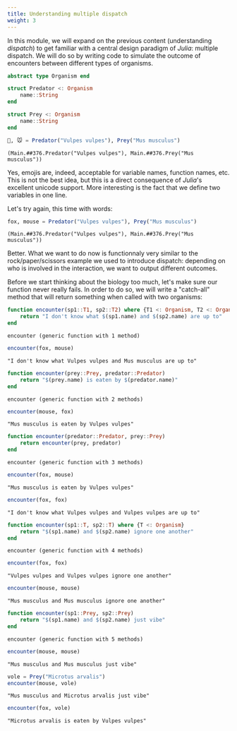 ```yaml
---
title: Understanding multiple dispatch
weight: 3
---
```


In this module, we will expand on the previous content (understanding
*dispatch*) to get familiar with a central design paradigm of *Julia*:
multiple dispatch. We will do so by writing code to simulate the outcome of
encounters between different types of organisms.

````julia
abstract type Organism end
````

````julia
struct Predator <: Organism
    name::String
end
````

````julia
struct Prey <: Organism
    name::String
end
````

````julia
🦊, 🐭 = Predator("Vulpes vulpes"), Prey("Mus musculus")
````

````
(Main.##376.Predator("Vulpes vulpes"), Main.##376.Prey("Mus musculus"))
````

Yes, emojis are, indeed, acceptable for variable names, function names, etc.
This is not the best idea, but this is a direct consequence of *Julia*'s
excellent unicode support. More interesting is the fact that we define two
variables in one line.

Let's try again, this time with words:

````julia
fox, mouse = Predator("Vulpes vulpes"), Prey("Mus musculus")
````

````
(Main.##376.Predator("Vulpes vulpes"), Main.##376.Prey("Mus musculus"))
````

Better. What we want to do now is functionnaly very similar to the
rock/paper/scissors example we used to introduce dispatch: depending on who is
involved in the interaction, we want to output different outcomes.

Before we start thinking about the biology too much, let's make sure our
function never really fails. In order to do so, we will write a "catch-all"
method that will return something when called with two organisms:

````julia
function encounter(sp1::T1, sp2::T2) where {T1 <: Organism, T2 <: Organism}
    return "I don't know what $(sp1.name) and $(sp2.name) are up to"
end
````

````
encounter (generic function with 1 method)
````

````julia
encounter(fox, mouse)
````

````
"I don't know what Vulpes vulpes and Mus musculus are up to"
````

````julia
function encounter(prey::Prey, predator::Predator)
    return "$(prey.name) is eaten by $(predator.name)"
end
````

````
encounter (generic function with 2 methods)
````

````julia
encounter(mouse, fox)
````

````
"Mus musculus is eaten by Vulpes vulpes"
````

````julia
function encounter(predator::Predator, prey::Prey)
    return encounter(prey, predator)
end
````

````
encounter (generic function with 3 methods)
````

````julia
encounter(fox, mouse)
````

````
"Mus musculus is eaten by Vulpes vulpes"
````

````julia
encounter(fox, fox)
````

````
"I don't know what Vulpes vulpes and Vulpes vulpes are up to"
````

````julia
function encounter(sp1::T, sp2::T) where {T <: Organism}
    return "$(sp1.name) and $(sp2.name) ignore one another"
end
````

````
encounter (generic function with 4 methods)
````

````julia
encounter(fox, fox)
````

````
"Vulpes vulpes and Vulpes vulpes ignore one another"
````

````julia
encounter(mouse, mouse)
````

````
"Mus musculus and Mus musculus ignore one another"
````

````julia
function encounter(sp1::Prey, sp2::Prey)
    return "$(sp1.name) and $(sp2.name) just vibe"
end
````

````
encounter (generic function with 5 methods)
````

````julia
encounter(mouse, mouse)
````

````
"Mus musculus and Mus musculus just vibe"
````

````julia
vole = Prey("Microtus arvalis")
encounter(mouse, vole)
````

````
"Mus musculus and Microtus arvalis just vibe"
````

````julia
encounter(fox, vole)
````

````
"Microtus arvalis is eaten by Vulpes vulpes"
````

